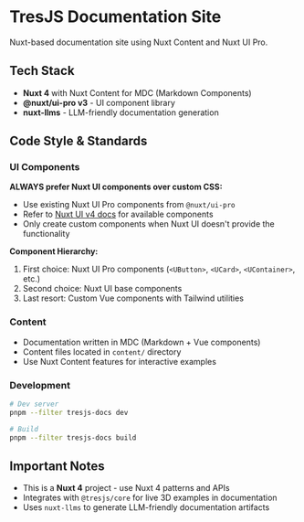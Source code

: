 # TresJS Documentation Site

Nuxt-based documentation site using Nuxt Content and Nuxt UI Pro.

## Tech Stack

- **Nuxt 4** with Nuxt Content for MDC (Markdown Components)
- **@nuxt/ui-pro v3** - UI component library
- **nuxt-llms** - LLM-friendly documentation generation

## Code Style & Standards

### UI Components

**ALWAYS prefer Nuxt UI components over custom CSS:**
- Use existing Nuxt UI Pro components from `@nuxt/ui-pro`
- Refer to [Nuxt UI v4 docs](https://ui.nuxt.com) for available components
- Only create custom components when Nuxt UI doesn't provide the functionality

**Component Hierarchy:**
1. First choice: Nuxt UI Pro components (`<UButton>`, `<UCard>`, `<UContainer>`, etc.)
2. Second choice: Nuxt UI base components
3. Last resort: Custom Vue components with Tailwind utilities

### Content

- Documentation written in MDC (Markdown + Vue components)
- Content files located in `content/` directory
- Use Nuxt Content features for interactive examples

### Development

```bash
# Dev server
pnpm --filter tresjs-docs dev

# Build
pnpm --filter tresjs-docs build
```

## Important Notes

- This is a **Nuxt 4** project - use Nuxt 4 patterns and APIs
- Integrates with `@tresjs/core` for live 3D examples in documentation
- Uses `nuxt-llms` to generate LLM-friendly documentation artifacts
